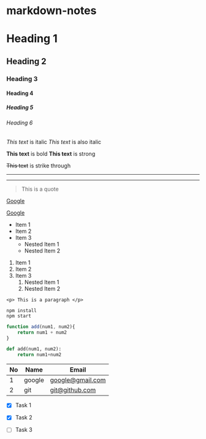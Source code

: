 # markdown-notes

<!-- Headings  -->

# Heading 1

## Heading 2

### Heading 3

#### Heading 4

##### Heading 5

###### Heading 6

<!-- Italics -->
*This text* is italic
_This text_ is also italic

<!-- Bold -->
**This text** is bold
__This text__ is strong

<!-- Strike throuigh -->
~~This text~~ is strike through

<!-- Horizontal Rule -->
---
___

<!-- Block quote -->
> This is a quote

<!-- Links -->
[Google](http://www.google.com)

<!-- Links with hover title-->
[Google](http://www.google.com "Click to navigate")

<!-- Unordered list -->
* Item 1
* Item 2
* Item 3
    * Nested Item 1
    * Nested Item 2

<!-- Ordered list -->
1. Item 1
1. Item 2
1. Item 3
    1. Nested Item 1
    1. Nested Item 2

<!-- Inline code block-->
`<p> This is a paragraph </p>`

<!-- Github Markdown -->

<!-- Code blocks-->
```
npm install
npm start
```

```javascript
function add(num1, num2){
    return num1 + num2
}
```

```python
def add(num1, num2):
    return num1+num2
```

<!-- Tables -->
|No|Name|Email|
|-|------|------|
|1|google|google@gmail.com|
|2|git|git@github.com|


<!-- Task Lists-->
-[x] Task 1
-[x] Task 2
-[ ] Task 3

